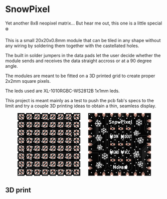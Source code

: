 # SnowPixel
Yet another 8x8 neopixel matrix... But hear me out, this one is a little special ❄️ 

This is a small 20x20x0.8mm module that can be tiled in any shape without any wiring by soldering them together with the castellated holes.

The built in solder jumpers in the data pads let the user decide whether the module sends and receives the data straight accross or at a 90 degree angle.

The modules are meant to be fitted on a 3D printed grid to create proper 2x2mm square pixels.

The leds used are XL-1010RGBC-WS2812B 1x1mm leds.

This project is meant mainly as a test to push the pcb fab's specs to the limit and try a couple 3D printing ideas to obtain a thin, seamless display.

<p align="center">
  <img src="./images/snowpixel_top.png" style="width: 40%; height: auto;" />
  &nbsp;&nbsp;&nbsp;&nbsp;
  <img src="./images/snowpixel_bottom.png" style="width: 40%; height: auto;" /> 
</p>

## 3D print

